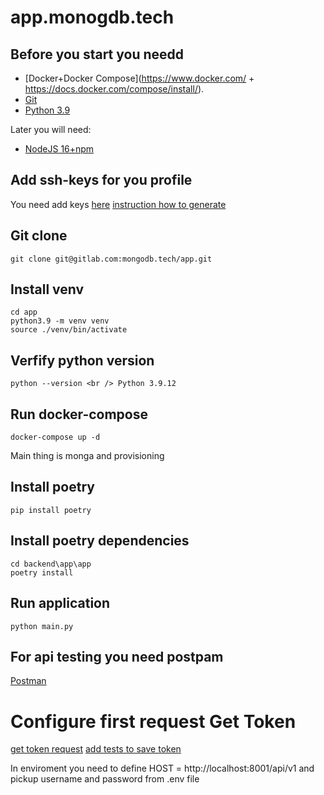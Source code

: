 # app.monogdb.tech

## Before you start you needd

* [Docker+Docker Compose](https://www.docker.com/ + https://docs.docker.com/compose/install/).
* [Git](https://git-scm.com/book/en/v2/Getting-Started-Installing-Git)
* [Python 3.9](https://www.python.org/downloads/release/python-3913/)

Later you will need:
* [NodeJS 16+npm](https://nodejs.org/en/)

## Add ssh-keys for you profile
You need add keys [here](https://gitlab.com/-/profile/keys) [instruction how to generate](https://coderlessons.com/tutorials/devops/vyuchit-gitlab/gitlab-nastroika-kliucha-ssh)

## Git clone 
`git clone git@gitlab.com:mongodb.tech/app.git`

## Install venv
`cd app` <br />
`python3.9 -m venv venv` <br />
`source ./venv/bin/activate`

## Verfify python version
`
python --version <br />
Python 3.9.12
`

## Run docker-compose
`docker-compose up -d`

Main thing is monga and provisioning

## Install poetry
`pip install poetry`

## Install poetry dependencies
`cd backend\app\app` <br />
`poetry install`

## Run application
`python main.py`

## For api testing you need postpam

[Postman](https://www.postman.com/downloads/)

# Configure first request Get Token
[get token request](https://gitlab.com/mongodb.tech/app/-/raw/main/docs/Screenshot_2022-06-13_at_09.59.11.png)
[add tests to save token](https://gitlab.com/mongodb.tech/app/-/blob/main/docs/Screenshot_2022-06-13_at_09.59.11.png)

In enviroment you need to define HOST = http://localhost:8001/api/v1 and pickup username and password from .env file


